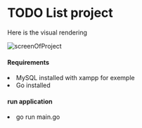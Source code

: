 <h1>TODO List project</h1>

Here is the visual rendering

![screenOfProject](https://user-images.githubusercontent.com/72935884/167638102-873f44e4-98f5-485c-8625-976c28ecdd35.png)

<h4><strong>Requirements</strong></h4>
<li>MySQL installed with xampp for exemple</li>
<li>Go installed</li>

<h4><strong>run application</strong></h4>
<li>go run main.go</li>
